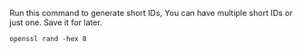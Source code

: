 Run this command to generate short IDs, You can have multiple short IDs or just one. Save it for later.
```
openssl rand -hex 8
```